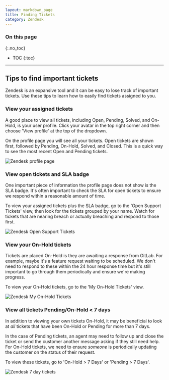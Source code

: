 ```yaml
---
layout: markdown_page
title: Finding Tickets
category: Zendesk
---
```


### On this page
{:.no_toc}

- TOC
{:toc}

----


## Tips to find important tickets

Zendesk is an expansive tool and it can be easy to lose track of important
tickets. Use these tips to learn how to easily find tickets assigned
to you.

### View your assigned tickets

A good place to view all tickets, including Open, Pending, Solved, and On-Hold,
is your user profile. Click your avatar in the top right corner and then choose
'View profile' at the top of the dropdown.

On the profile page you will see all your tickets. Open tickets are shown first,
followed by Pending, On-Hold, Solved, and Closed. This is a quick way to see the
most recent Open and Pending tickets.

![Zendesk profile page](/images/handbook/support/zendesk_profile_page.png)

### View open tickets and SLA badge

One important piece of information the profile page does not show is the SLA
badge. It's often important to check the SLA for open tickets to ensure
we respond within a reasonable amount of time.

To view your assigned tickets plus the SLA badge, go to the 'Open Support Tickets'
view, then look for the tickets grouped by your name. Watch for tickets that
are nearing breach or actually breaching and respond to those first.

![Zendesk Open Support Tickets](/images/handbook/support/zendesk_open_support_tickets.png)

### View your On-Hold tickets

Tickets are placed On-Hold is they are awaiting a response from GitLab. For
example, maybe it's a feature request waiting to be scheduled. We don't need
to respond to these within the 24 hour response time but it's still important
to go through them periodically and ensure we're making progress.

To view your On-Hold tickets, go to the 'My On-Hold Tickets' view.

![Zendesk My On-Hold Tickets](/images/handbook/support/zendesk_my_on_hold_tickets.png)

### View all tickets Pending/On-Hold < 7 days

In addition to viewing your own tickets On-Hold, it may be beneficial to look
at *all* tickets that have been On-Hold or Pending for more than 7 days.

In the case of Pending tickets, an agent may need to follow up and close the
ticket or send the customer another message asking if they still need help.
For On-Hold tickets, we need to ensure *someone* is periodically updating the
customer on the status of their request.

To view these tickets, go to 'On-Hold > 7 Days' or 'Pending > 7 Days'.

![Zendesk 7 day tickets](/images/handbook/support/zendesk_7_day_tickets.png)
